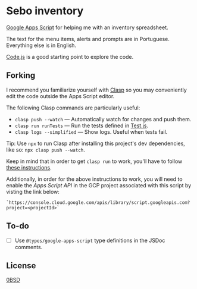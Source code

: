 # Sebo inventory

[Google Apps Script](https://developers.google.com/apps-script) for helping me
with an inventory spreadsheet.

The text for the menu items, alerts and prompts are in Portuguese. Everything
else is in English.

[Code.js](src/Code.js) is a good starting point to explore the code.

## Forking

I recommend you familiarize yourself with
[Clasp](https://github.com/google/clasp) so you may conveniently edit the code
outside the Apps Script editor.

The following Clasp commands are particularly useful:

- `clasp push --watch` — Automatically watch for changes and push them.
- `clasp run runTests` — Run the tests defined in [Test.js](src/Test.js).
- `clasp logs --simplified` — Show logs. Useful when tests fail.

Tip: Use `npx` to run Clasp after installing this project's dev dependencies,
like so: `npx clasp push --watch`.

Keep in mind that in order to get `clasp run` to work, you'll have to follow 
[these instructions](https://github.com/google/clasp/blob/master/docs/run.md).

Additionally, in order for the above instructions to work, you will need to
enable the _Apps Script API_ in the GCP project associated with this script by
visting the link below:

	`https://console.cloud.google.com/apis/library/script.googleapis.com?project=<projectId>`

## To-do

- [ ] Use `@types/google-apps-script` type definitions in the JSDoc comments.

## License

[0BSD](LICENSE)
